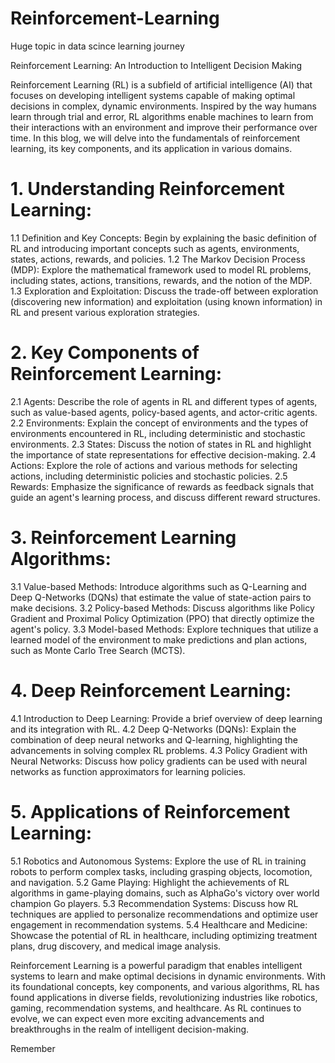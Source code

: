 # Reinforcement-Learning
Huge topic in data scince learning journey

Reinforcement Learning: An Introduction to Intelligent Decision Making


Reinforcement Learning (RL) is a subfield of artificial intelligence (AI) that focuses on developing intelligent systems capable of making optimal decisions in complex, dynamic environments. Inspired by the way humans learn through trial and error, RL algorithms enable machines to learn from their interactions with an environment and improve their performance over time. In this blog, we will delve into the fundamentals of reinforcement learning, its key components, and its application in various domains.

# 1. Understanding Reinforcement Learning:
1.1 Definition and Key Concepts: Begin by explaining the basic definition of RL and introducing important concepts such as agents, environments, states, actions, rewards, and policies.
1.2 The Markov Decision Process (MDP): Explore the mathematical framework used to model RL problems, including states, actions, transitions, rewards, and the notion of the MDP.
1.3 Exploration and Exploitation: Discuss the trade-off between exploration (discovering new information) and exploitation (using known information) in RL and present various exploration strategies.

# 2. Key Components of Reinforcement Learning:
2.1 Agents: Describe the role of agents in RL and different types of agents, such as value-based agents, policy-based agents, and actor-critic agents.
2.2 Environments: Explain the concept of environments and the types of environments encountered in RL, including deterministic and stochastic environments.
2.3 States: Discuss the notion of states in RL and highlight the importance of state representations for effective decision-making.
2.4 Actions: Explore the role of actions and various methods for selecting actions, including deterministic policies and stochastic policies.
2.5 Rewards: Emphasize the significance of rewards as feedback signals that guide an agent's learning process, and discuss different reward structures.

# 3. Reinforcement Learning Algorithms:
3.1 Value-based Methods: Introduce algorithms such as Q-Learning and Deep Q-Networks (DQNs) that estimate the value of state-action pairs to make decisions.
3.2 Policy-based Methods: Discuss algorithms like Policy Gradient and Proximal Policy Optimization (PPO) that directly optimize the agent's policy.
3.3 Model-based Methods: Explore techniques that utilize a learned model of the environment to make predictions and plan actions, such as Monte Carlo Tree Search (MCTS).

# 4. Deep Reinforcement Learning:
4.1 Introduction to Deep Learning: Provide a brief overview of deep learning and its integration with RL.
4.2 Deep Q-Networks (DQNs): Explain the combination of deep neural networks and Q-learning, highlighting the advancements in solving complex RL problems.
4.3 Policy Gradient with Neural Networks: Discuss how policy gradients can be used with neural networks as function approximators for learning policies.

# 5. Applications of Reinforcement Learning:
5.1 Robotics and Autonomous Systems: Explore the use of RL in training robots to perform complex tasks, including grasping objects, locomotion, and navigation.
5.2 Game Playing: Highlight the achievements of RL algorithms in game-playing domains, such as AlphaGo's victory over world champion Go players.
5.3 Recommendation Systems: Discuss how RL techniques are applied to personalize recommendations and optimize user engagement in recommendation systems.
5.4 Healthcare and Medicine: Showcase the potential of RL in healthcare, including optimizing treatment plans, drug discovery, and medical image analysis.


Reinforcement Learning is a powerful paradigm that enables intelligent systems to learn and make optimal decisions in dynamic environments. With its foundational concepts, key components, and various algorithms, RL has found applications in diverse fields, revolutionizing industries like robotics, gaming, recommendation systems, and healthcare. As RL continues to evolve, we can expect even more exciting advancements and breakthroughs in the realm of intelligent decision-making.

Remember
